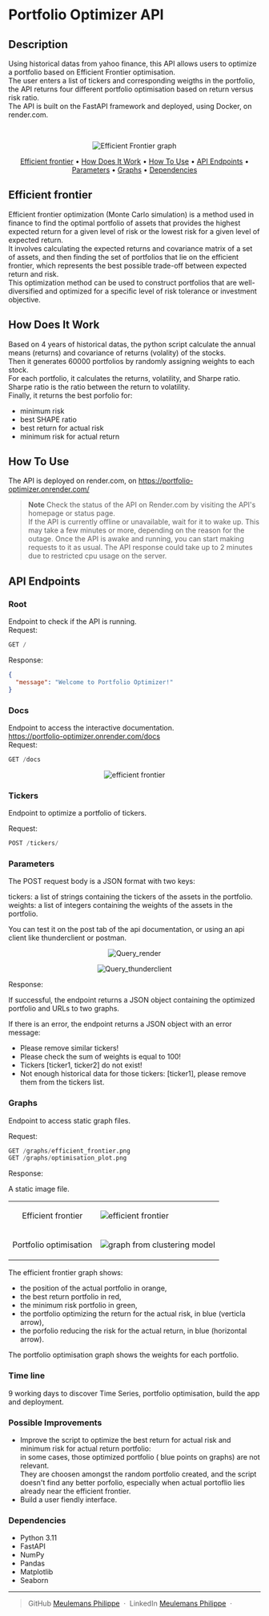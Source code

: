 # Portfolio Optimizer API

## Description  

Using historical datas from yahoo finance,
this API allows users to optimize a portfolio based on Efficient Frontier optimisation.  
The user enters a list of tickers and corresponding weigths in the portfolio, the API returns four different portfolio optimisation based on return versus risk ratio.  
The API is built on the FastAPI framework and deployed, using Docker, on render.com.

<br/>
<p align="center">
    <img src="./datas/efficient_frontier.png"
         alt="Efficient Frontier graph">
</p>

<p align="center">
  <a href="#Efficient-frontier">Efficient frontier</a> •
  <a href="#How-Does-It-Work">How Does It Work</a> •
  <a href="#how-to-use">How To Use</a> •
  <a href="#API-Endpoints">API Endpoints</a> •
  <a href="#Parameters">Parameters</a> •
  <a href="#Graphs">Graphs</a> •
  <a href="#Dependencies ">Dependencies </a>
</p>

## Efficient frontier

Efficient frontier optimization (Monte Carlo simulation) is a method used in finance to find the optimal portfolio of assets that provides the highest expected return for a given level of risk or the lowest risk for a given level of expected return.  
It involves calculating the expected returns and covariance matrix of a set of assets, and then finding the set of portfolios that lie on the efficient frontier, which represents the best possible trade-off between expected return and risk.  
This optimization method can be used to construct portfolios that are well-diversified and optimized for a specific level of risk tolerance or investment objective.
 
## How Does It Work  

Based on 4 years of historical datas, the python script calculate the annual means (returns) and covariance of returns (volality) of the stocks.   
Then it generates 60000 portfolios by randomly assigning weights to each stock.  
For each portfolio, it calculates the returns, volatility, and Sharpe ratio.  
Sharpe ratio is the ratio between the return to volatility.  
Finally, it returns the best porfolio for:
- minimum risk
- best SHAPE ratio
- best return for actual risk
- minimum risk for actual return

## How To Use
The API is deployed on render.com, on <a href="https://portfolio-optimizer.onrender.com/">https://portfolio-optimizer.onrender.com/</a> 
  > **Note**
  > Check the status of the API on Render.com by visiting the API's homepage or status page.  
If the API is currently offline or unavailable, wait for it to wake up.
This may take a few minutes or more, depending on the reason for the outage.
Once the API is awake and running, you can start making requests to it as usual.
The API response could take up to 2 minutes due to restricted cpu usage on the server.

## API Endpoints  
### Root  
Endpoint to check if the API is running.  
Request:

```sql
GET /
```

Response:

```json
{
  "message": "Welcome to Portfolio Optimizer!"
}
```
### Docs
Endpoint to access the interactive documentation.  
<a href="https://portfolio-optimizer.onrender.com/docs">https://portfolio-optimizer.onrender.com/docs</a>  
Request:

```sql
GET /docs
```

<p align="center">
<img src=".\datas\fast_api.png" alt="efficient frontier" align="center" heigth=200px width=auto> 
</p>

### Tickers 

Endpoint to optimize a portfolio of tickers.

Request:

```sql
POST /tickers/
```

### Parameters

The POST request body is a JSON format with two keys:  

tickers: a list of strings containing the tickers of the assets in the portfolio.  
weights: a list of integers containing the weights of the assets in the portfolio.  

You can test it on the post tab of the api documentation, or using an api client like thunderclient or postman.

<p align="center" width=200px>
<img src=".\datas\query_render.png" alt="Query_render" align="center"> 

</p>
<p align="center">
<img src=".\datas\thunderclient.png" alt="Query_thunderclient" align="center"> 
</p>

Response:

If successful, the endpoint returns a JSON object containing the optimized portfolio and URLs to two graphs.




If there is an error, the endpoint returns a JSON object with an error message:

- Please remove similar tickers!  
- Please check the sum of weights is equal to 100!  
- Tickers [ticker1, ticker2] do not exist!  
- Not enough historical data for those tickers: [ticker1], please remove them from the tickers list.  

### Graphs

Endpoint to access static graph files.

Request:

```sql
GET /graphs/efficient_frontier.png
GET /graphs/optimisation_plot.png
```

Response:

A static image file.
<table border="0">
 <tr>
    <td><p style="font-size:1em" align="center">Efficient frontier</b></td>
    <td><img src=".\datas\efficient_frontier.png" alt="efficient frontier" align="center"></td>
 </tr>
 <tr>
    <td><p style="font-size:1em" align="center">Portfolio optimisation</b></td>
    <td><img src=".\datas\optimisation_plot.png" alt="graph from clustering model" align="center"></td>
 </tr>
</table>

The efficient frontier graph shows:  

- the position of the actual portfolio in orange,  
- the best return portfolio in red,  
- the minimum risk portfolio in green,  
- the portfolio optimizing the return for the actual risk, in blue (verticla arrow),  
- the porfolio reducing the risk for the actual return, in blue (horizontal arrow).  

The portfolio optimisation graph shows the weights for each portfolio.  

### Time line

9 working days to discover Time Series, portfolio optimisation, build the app and deployment.
### Possible Improvements

- Improve the script to optimize the best return for actual risk and minimum risk for actual return portfolio:  
  in some cases, those optimized portfolio ( blue points on graphs) are not relevant.  
  They are choosen amongst the random portfolio created, and the script doesn't find any better porfolio, especially when actual portoflio lies already near the efficient frontier.
- Build a user fiendly interface.

### Dependencies  

- Python 3.11  
- FastAPI  
- NumPy  
- Pandas  
- Matplotlib
- Seaborn

---

> GitHub  [Meulemans Philippe](https://github.com/Laverdure77) &nbsp;&middot;&nbsp;
> LinkedIn  [Meulemans Philippe](https://www.linkedin.com/in/meulemans-philippe/) &nbsp;&middot;&nbsp;
